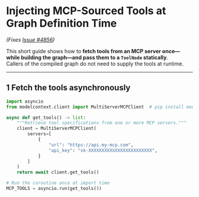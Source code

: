 # Injecting MCP-Sourced Tools at Graph Definition Time
*(Fixes [Issue #4856](https://github.com/langchain-ai/langgraph/issues/4856))*

This short guide shows how to **fetch tools from an MCP server once—while
building the graph—and pass them to a `ToolNode` statically**.  
Callers of the compiled graph do not need to supply the tools at runtime.

---

## 1  Fetch the tools asynchronously

```python
import asyncio
from modelcontext.client import MultiServerMCPClient  # pip install modelcontext

async def get_tools() -> list:
    """Retrieve tool specifications from one or more MCP servers."""
    client = MultiServerMCPClient(
        servers=[
            {
                "url": "https://api.my-mcp.com",
                "api_key": "sk-XXXXXXXXXXXXXXXXXXXXXXXX",
            }
        ]
    )
    return await client.get_tools()

# Run the coroutine once at import time
MCP_TOOLS = asyncio.run(get_tools())

